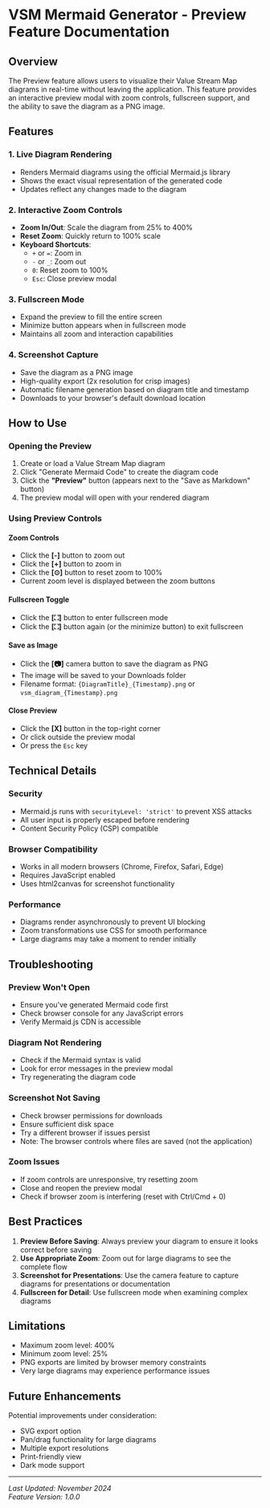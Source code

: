 # VSM Mermaid Generator - Preview Feature Documentation

## Overview

The Preview feature allows users to visualize their Value Stream Map diagrams in real-time without leaving the application. This feature provides an interactive preview modal with zoom controls, fullscreen support, and the ability to save the diagram as a PNG image.

## Features

### 1. **Live Diagram Rendering**
- Renders Mermaid diagrams using the official Mermaid.js library
- Shows the exact visual representation of the generated code
- Updates reflect any changes made to the diagram

### 2. **Interactive Zoom Controls**
- **Zoom In/Out**: Scale the diagram from 25% to 400%
- **Reset Zoom**: Quickly return to 100% scale
- **Keyboard Shortcuts**:
  - `+` or `=`: Zoom in
  - `-` or `_`: Zoom out
  - `0`: Reset zoom to 100%
  - `Esc`: Close preview modal

### 3. **Fullscreen Mode**
- Expand the preview to fill the entire screen
- Minimize button appears when in fullscreen mode
- Maintains all zoom and interaction capabilities

### 4. **Screenshot Capture**
- Save the diagram as a PNG image
- High-quality export (2x resolution for crisp images)
- Automatic filename generation based on diagram title and timestamp
- Downloads to your browser's default download location

## How to Use

### Opening the Preview

1. Create or load a Value Stream Map diagram
2. Click "Generate Mermaid Code" to create the diagram code
3. Click the **"Preview"** button (appears next to the "Save as Markdown" button)
4. The preview modal will open with your rendered diagram

### Using Preview Controls

#### Zoom Controls
- Click the **[-]** button to zoom out
- Click the **[+]** button to zoom in
- Click the **[⊙]** button to reset zoom to 100%
- Current zoom level is displayed between the zoom buttons

#### Fullscreen Toggle
- Click the **[⛶]** button to enter fullscreen mode
- Click the **[⛶]** button again (or the minimize button) to exit fullscreen

#### Save as Image
- Click the **[📷]** camera button to save the diagram as PNG
- The image will be saved to your Downloads folder
- Filename format: `{DiagramTitle}_{Timestamp}.png` or `vsm_diagram_{Timestamp}.png`

#### Close Preview
- Click the **[X]** button in the top-right corner
- Or click outside the preview modal
- Or press the `Esc` key

## Technical Details

### Security
- Mermaid.js runs with `securityLevel: 'strict'` to prevent XSS attacks
- All user input is properly escaped before rendering
- Content Security Policy (CSP) compatible

### Browser Compatibility
- Works in all modern browsers (Chrome, Firefox, Safari, Edge)
- Requires JavaScript enabled
- Uses html2canvas for screenshot functionality

### Performance
- Diagrams render asynchronously to prevent UI blocking
- Zoom transformations use CSS for smooth performance
- Large diagrams may take a moment to render initially

## Troubleshooting

### Preview Won't Open
- Ensure you've generated Mermaid code first
- Check browser console for any JavaScript errors
- Verify Mermaid.js CDN is accessible

### Diagram Not Rendering
- Check if the Mermaid syntax is valid
- Look for error messages in the preview modal
- Try regenerating the diagram code

### Screenshot Not Saving
- Check browser permissions for downloads
- Ensure sufficient disk space
- Try a different browser if issues persist
- Note: The browser controls where files are saved (not the application)

### Zoom Issues
- If zoom controls are unresponsive, try resetting zoom
- Close and reopen the preview modal
- Check if browser zoom is interfering (reset with Ctrl/Cmd + 0)

## Best Practices

1. **Preview Before Saving**: Always preview your diagram to ensure it looks correct before saving
2. **Use Appropriate Zoom**: Zoom out for large diagrams to see the complete flow
3. **Screenshot for Presentations**: Use the camera feature to capture diagrams for presentations or documentation
4. **Fullscreen for Detail**: Use fullscreen mode when examining complex diagrams

## Limitations

- Maximum zoom level: 400%
- Minimum zoom level: 25%
- PNG exports are limited by browser memory constraints
- Very large diagrams may experience performance issues

## Future Enhancements

Potential improvements under consideration:
- SVG export option
- Pan/drag functionality for large diagrams
- Multiple export resolutions
- Print-friendly view
- Dark mode support

---

*Last Updated: November 2024*  
*Feature Version: 1.0.0*